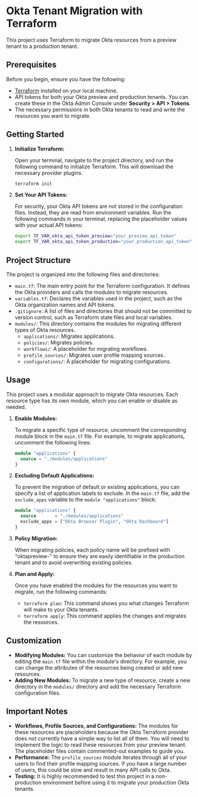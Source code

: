 
# Okta Tenant Migration with Terraform

This project uses Terraform to migrate Okta resources from a preview tenant to a production tenant.

## Prerequisites

Before you begin, ensure you have the following:

- [Terraform](https://learn.hashicorp.com/tutorials/terraform/install-cli) installed on your local machine.
- API tokens for both your Okta preview and production tenants. You can create these in the Okta Admin Console under **Security > API > Tokens**.
- The necessary permissions in both Okta tenants to read and write the resources you want to migrate.

## Getting Started

1.  **Initialize Terraform:**

    Open your terminal, navigate to the project directory, and run the following command to initialize Terraform. This will download the necessary provider plugins.

    ```bash
    terraform init
    ```

2.  **Set Your API Tokens:**

    For security, your Okta API tokens are not stored in the configuration files. Instead, they are read from environment variables. Run the following commands in your terminal, replacing the placeholder values with your actual API tokens:

    ```bash
    export TF_VAR_okta_api_token_preview="your_preview_api_token"
    export TF_VAR_okta_api_token_production="your_production_api_token"
    ```

## Project Structure

The project is organized into the following files and directories:

-   `main.tf`: The main entry point for the Terraform configuration. It defines the Okta providers and calls the modules to migrate resources.
-   `variables.tf`: Declares the variables used in the project, such as the Okta organization names and API tokens.
-   `.gitignore`: A list of files and directories that should not be committed to version control, such as Terraform state files and local variables.
-   `modules/`: This directory contains the modules for migrating different types of Okta resources.
    -   `applications/`: Migrates applications.
    -   `policies/`: Migrates policies.
    -   `workflows/`: A placeholder for migrating workflows.
    -   `profile_sources/`: Migrates user profile mapping sources.
    -   `configurations/`: A placeholder for migrating configurations.

## Usage

This project uses a modular approach to migrate Okta resources. Each resource type has its own module, which you can enable or disable as needed.

1.  **Enable Modules:**

    To migrate a specific type of resource, uncomment the corresponding module block in the `main.tf` file. For example, to migrate applications, uncomment the following lines:

    ```terraform
    module "applications" {
      source = "./modules/applications"
    }
    ```

2.  **Excluding Default Applications:**

    To prevent the migration of default or existing applications, you can specify a list of application labels to exclude. In the `main.tf` file, add the `exclude_apps` variable to the `module "applications"` block:

    ```terraform
    module "applications" {
      source       = "./modules/applications"
      exclude_apps = ["Okta Browser Plugin", "Okta Dashboard"]
    }
    ```

3.  **Policy Migration:**

    When migrating policies, each policy name will be prefixed with "oktapreview-" to ensure they are easily identifiable in the production tenant and to avoid overwriting existing policies.

4.  **Plan and Apply:**

    Once you have enabled the modules for the resources you want to migrate, run the following commands:

    -   `terraform plan`: This command shows you what changes Terraform will make to your Okta tenants.
    -   `terraform apply`: This command applies the changes and migrates the resources.

## Customization

-   **Modifying Modules:** You can customize the behavior of each module by editing the `main.tf` file within the module's directory. For example, you can change the attributes of the resources being created or add new resources.
-   **Adding New Modules:** To migrate a new type of resource, create a new directory in the `modules/` directory and add the necessary Terraform configuration files.

## Important Notes

-   **Workflows, Profile Sources, and Configurations:** The modules for these resources are placeholders because the Okta Terraform provider does not currently have a simple way to list all of them. You will need to implement the logic to read these resources from your preview tenant. The placeholder files contain commented-out examples to guide you.
-   **Performance:** The `profile_sources` module iterates through all of your users to find their profile mapping sources. If you have a large number of users, this could be slow and result in many API calls to Okta.
-   **Testing:** It is highly recommended to test this project in a non-production environment before using it to migrate your production Okta tenants.
